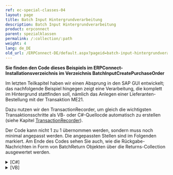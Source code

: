```yaml
---
ref: ec-special-classes-04
layout: page
title: Batch Input Hintergrundverarbeitung
description: Batch Input Hintergrundverarbeitung
product: erpconnect
parent: spezialklassen
permalink: /:collection/:path
weight: 4
lang: de_DE
old_url: /ERPConnect-DE/default.aspx?pageid=batch-input-hintergrundverarbeitung
---
```


**Sie finden den Code dieses Beispiels im ERPConnect-Installationsverzeichnis im Verzeichnis BatchInputCreatePurchaseOrder** 

Im letzten Teilkapitel haben wir einen Absprung in den SAP GUI entwickelt; das nachfolgende Beispiel hingegen zeigt eine Verarbeitung, die komplett im Hintergrund stattfinden soll, nämlich das Anlegen einer Lieferanten-Bestellung mit der Transaktion ME21.

Dazu nutzen wir den TransactionRecorder, um gleich die wichtigsten Transaktionsschritte als VB- oder C#-Quellocde automatisch zu erstellen (siehe Kapitel [TransactionRecorder](../tools/transactionrecorder)).

Der Code kann nicht 1 zu 1 übernommen werden, sondern muss noch minimal angepasst werden. Die angepassten Stellen sind im Folgenden markiert. Am Ende des Codes sehen Sie auch, wie die Rückgabe-Nachrichten in Form von BatchReturn Objekten über die Returns-Collection ausgewertet werden.

<details>
<summary>[C#]</summary>
{% highlight csharp %}
using (ERPConnect.R3Connection con = new ERPConnect.R3Connection())
{
   con.UserName = "erpconnect";
   con.Password = "pass";
   con.Language = "DE";
   con.Client = "800";
   con.Host = "sapserver";
   con.SystemNumber = 11;

   con.Open(false);

   Transaction trans = new Transaction();

   trans.Connection = con;
   trans.TCode = "ME21";

   //Begin a new Dynpro 
   trans.AddStepSetNewDynpro("SAPMM06E", "0100");
   trans.AddStepSetCursor("EKKO-EKGRP");
   trans.AddStepSetOKCode("/00"); // Enter 
   trans.AddStepSetField("EKKO-LIFNR", "1070"); // Vendor
   trans.AddStepSetField("RM06E-BSART", "NB"); // Order Type 
   trans.AddStepSetField("RM06E-BEDAT", "01.01.2006"); //Purch.Date 
   trans.AddStepSetField("EKKO-EKORG", "1000"); // Purchase Org 
   trans.AddStepSetField("EKKO-EKGRP", "010"); // Purchase Group 
   trans.AddStepSetField("RM06E-LPEIN", "T");

   //Begin a new Dynpro 
   trans.AddStepSetNewDynpro("SAPMM06E", "0120");
   trans.AddStepSetCursor("EKPO-WERKS(01)");
   trans.AddStepSetOKCode("=BU");
   trans.AddStepSetField("EKPO-EMATN(01)", "B-7000"); // Material 
   trans.AddStepSetField("EKPO-MENGE(01)", "20"); // Quantity 
   trans.AddStepSetField("EKPO-WERKS(01)", "1000"); // Plant 
   trans.Execute();

   foreach (ERPConnect.Utils.BatchReturn br in trans.Returns)
       MessageBox.Show(br.Message);
   if (trans.Returns.Count == 0)
       MessageBox.Show("No Messages");
}
{% endhighlight %}
</details>

<details>
<summary>[VB]</summary>
{% highlight visualbasic %}
Using con As New ERPConnect.R3Connection
 
     con.UserName = "erpconnect"
     con.Password = "pass"
     con.Language = "DE"
     con.Client = "800"
     con.Host = "sapserver"
     con.SystemNumber = 11
 
     con.Open(False)
     Dim trans As New Transaction

     trans.Connection = con
     trans.TCode = "ME21"
 
     'Begin a new Dynpro 
     trans.AddStepSetNewDynpro("SAPMM06E", "0100")
     trans.AddStepSetCursor("EKKO-EKGRP")
     trans.AddStepSetOKCode("/00")
     trans.AddStepSetField("EKKO-LIFNR", "1070")
     trans.AddStepSetField("RM06E-BSART", "NB")
     trans.AddStepSetField("RM06E-BEDAT", "01.01.2006")
     trans.AddStepSetField("EKKO-EKORG", "1000")
     trans.AddStepSetField("EKKO-EKGRP", "010")
     trans.AddStepSetField("RM06E-LPEIN", "T")
 
     'Begin a new Dynpro 
     trans.AddStepSetNewDynpro("SAPMM06E", "0120")
     trans.AddStepSetCursor("EKPO-WERKS(01)")
     trans.AddStepSetOKCode("=BU")
     trans.AddStepSetField("EKPO-EMATN(01)", "B-7000")
     trans.AddStepSetField("EKPO-MENGE(01)", "20")
     trans.AddStepSetField("EKPO-WERKS(01)", "1000")
 
     trans.Execute()
 
     Dim br As BatchReturn
     For Each br In trans.Returns
         MessageBox.Show(br.Message)
     Next
     If trans.Returns.Count = 0 Then
         MessageBox.Show("No Messages")
     End If
 End Using
{% endhighlight %}
</details>